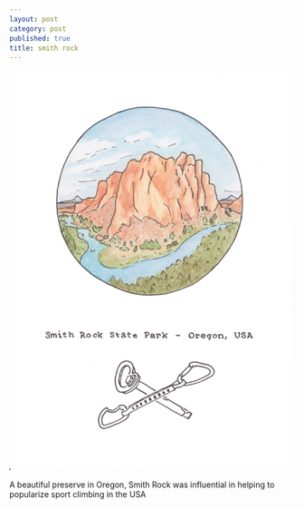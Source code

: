 ```yaml
---
layout: post
category: post
published: true
title: smith rock
---
```

![smith rock state park](/media/smith-rock-1200w.jpeg)
<!--more-->
  
  
A beautiful preserve in Oregon, Smith Rock was influential in helping to popularize sport climbing in the USA